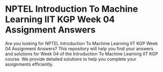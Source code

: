 # NPTEL Introduction To Machine Learning IIT KGP Week 04 Assignment Answers

Are you looking for NPTEL Introduction To Machine Learning IIT KGP Week 04 Assignment Answers? This repository will help you find your answers and solutions for Week 04 of the Introduction To Machine Learning IIT KGP course. We provide detailed solutions to help you complete your assignments efficiently.